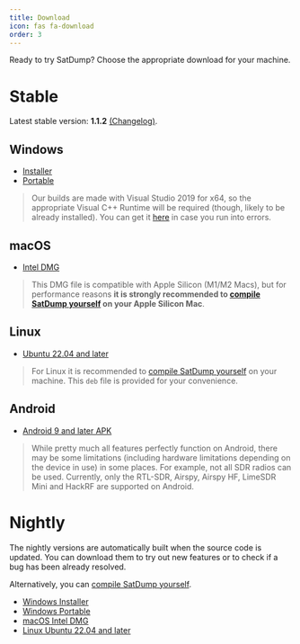 ```yaml
---
title: Download
icon: fas fa-download
order: 3
---
```


Ready to try SatDump? Choose the appropriate download for your machine.

# Stable

Latest stable version: **1.1.2** [(Changelog)](/posts/1.1.2-release).

## Windows

* [Installer](https://github.com/SatDump/SatDump/releases/download/1.1.2/SatDump-1.1.2-win64.exe)
* [Portable](https://github.com/SatDump/SatDump/releases/download/1.1.2/SatDump-Windows_x64_Portable.zip)

> Our builds are made with Visual Studio 2019 for x64, so the appropriate Visual C++ Runtime will be required (though, likely to be already installed). You can get it [here](https://support.microsoft.com/en-us/topic/the-latest-supported-visual-c-downloads-2647da03-1eea-4433-9aff-95f26a218cc0) in case you run into errors.

## macOS

* [Intel DMG](https://github.com/SatDump/SatDump/releases/download/1.1.2/SatDump-macOS.dmg)

> This DMG file is compatible with Apple Silicon (M1/M2 Macs), but for performance reasons **it is strongly recommended to [compile SatDump yourself](https://github.com/SatDump/SatDump#macos) on your Apple Silicon Mac**.

## Linux

* [Ubuntu 22.04 and later](https://github.com/SatDump/SatDump/releases/download/1.1.2/satdump_1.1.2_amd64.deb)

> For Linux it is recommended to [compile SatDump yourself](https://github.com/SatDump/SatDump#linux) on your machine. This `deb` file is provided for your convenience.

## Android

* [Android 9 and later APK](https://github.com/SatDump/SatDump/releases/download/1.1.2/SatDump-Android.apk)

> While pretty much all features perfectly function on Android, there may be some limitations (including hardware limitations depending on the device in use) in some places. For example, not all SDR radios can be used. Currently, only the RTL-SDR, Airspy, Airspy HF, LimeSDR Mini and HackRF are supported on Android.

# Nightly

The nightly versions are automatically built when the source code is updated. You can download them to try out new features or to check if a bug has been already resolved.

Alternatively, you can [compile SatDump yourself](https://github.com/SatDump/SatDump#building--installing).

* [Windows Installer](https://github.com/SatDump/SatDump/releases/download/nightly/SatDump-Windows_x64_Installer.exe)
* [Windows Portable](https://github.com/SatDump/SatDump/releases/download/nightly/SatDump-Windows_x64_Portable.zip)
* [macOS Intel DMG](https://github.com/SatDump/SatDump/releases/download/nightly/SatDump-macOS.dmg)
* [Linux Ubuntu 22.04 and later](https://github.com/SatDump/SatDump/releases/download/nightly/satdump_ubuntu_latest_amd64.deb)
